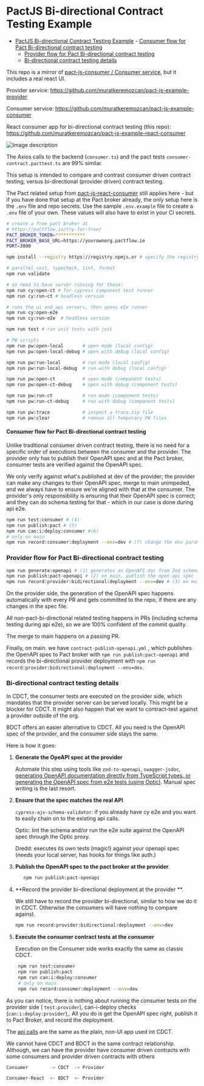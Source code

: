 # PactJS Bi-directional Contract Testing Example

- [PactJS Bi-directional Contract Testing Example](#pactjs-bi-directional-contract-testing-example) -
  [Consumer flow for Pact Bi-directional contract testing](#consumer-flow-for-pact-bi-directional-contract-testing)
  - [Provider flow for Pact Bi-directional contract testing](#provider-flow-for-pact-bi-directional-contract-testing)
  - [Bi-directional contract testing details](#bi-directional-contract-testing-details)

This repo is a mirror of
[pact-js-consumer / Consumer service](https://github.com/muratkeremozcan/pact-js-example-consumer),
but it includes a real react UI.

Provider service: https://github.com/muratkeremozcan/pact-js-example-provider

Consumer service: https://github.com/muratkeremozcan/pact-js-example-consumer

React consumer app for bi-directional contract testing (this repo):
https://github.com/muratkeremozcan/pact-js-example-react-consumer

![Image description](https://dev-to-uploads.s3.amazonaws.com/uploads/articles/8qjfdsunkrdncqrcy3sw.png)

The Axios calls to the backend (`consumer.ts`) and the pact tests
`consumer-contract.pacttest.ts` are 99% similar.

This setup is intended to compare and contrast consumer driven contract testing,
versus bi-directional (provider driven) contract testing.

The Pact related setup from
[pact-js-react-consumer](https://github.com/muratkeremozcan/pact-js-example-consumer)
still applies here - but if you have done that setup at the Pact broker already,
the only setup here is the `.env` file and repo secrets. Use the sample
`.env.example` file to create a `.env` file of your own. These values will also
have to exist in your CI secrets.

```bash
# create a free pact broker at
# https://pactflow.io/try-for-free/
PACT_BROKER_TOKEN=***********
PACT_BROKER_BASE_URL=https://yourownorg.pactflow.io
PORT=3000
```

```bash
npm install --registry https://registry.npmjs.or # specify the registry in case you are using a proprietary registry

# parallel unit, typecheck, lint, format
npm run validate

# no need to have server running for these:
npm run cy:open-ct # for cypress component test runner
npm run cy:run-ct # headless version

# runs the ui and api servers, then opens e2e runner
npm run cy:open-e2e
npm run cy:run-e2e  # headless version

npm run test # run unit tests with jest

# PW scripts
npm run pw:open-local       # open mode (local config)
npm run pw:open-local-debug # open with debug (local config)

npm run pw:run-local        # run mode (local config)
npm run pw:run-local-debug  # run with debug (local config)

npm run pw:open-ct          # open mode (component tests)
npm run pw:open-ct-debug    # open with debug (component tests)

npm run pw:run-ct           # run mode (component tests)
npm run pw:run-ct-debug     # run with debug (component tests)

npm run pw:trace            # inspect a trace.zip file
npm run pw:clear            # remove all temporary PW files
```

#### Consumer flow for Pact Bi-directional contract testing

Unlike traditional consumer driven contract testing, there is no need for a
specific order of executions between the consumer and the provider. The provider
only has to publish their OpenAPI spec and at the Pact broker, consumer tests
are verified against the OpenAPI spec.

We only verify against what's published at dev of the provider; the provider can
make any changes to their OpenAPI spec, merge to main unimpeded, and we always
have to ensure we're aligned with that at the consumer. The provider's only
responsibility is ensuring that their OpenAPI spec is correct; and they can do
schema testing for that - which in our case is done during api e2e.

```bash
npm run test:consumer # (4)
npm run publish:pact # (5)
npm run can:i:deploy:consumer #(6)
# only on main
npm run record:consumer:deployment --env=dev # (7) change the env param as needed
```

### Provider flow for Pact Bi-directional contract testing

```bash
npm run generate:openapi # (1) generates an OpenAPI doc from Zod schemas
npm run publish:pact-openapi # (2) on main, publish the open api spec to Pact Broker for BDCT
npm run record:provider:bidirectional:deployment --env=dev # (3) on main record the bi-directional provider deployment
```

On the provider side, the generation of the OpenAPI spec happens automatically
with every PR and gets committed to the repo, if there are any changes in the
spec file.

All non-pact-bi-directional related testing happens in PRs (including schema
testing during api e2e), so we are 100% confident of the commit quality.

The merge to main happens on a passing PR.

Finally, on main. we have `contract-publish-openapi.yml` , which publishes the
OpenAPI spec to Pact broker with `npm run publish:pact-openapi` and records the
bi-directional provider deployment with
`npm run record:provider:bidirectional:deployment --env=dev`.

### Bi-directional contract testing details

In CDCT, the consumer tests are executed on the provider side, which mandates
that the provider server can be served locally. This might be a blocker for
CDCT. It might also happen that we want to contract-test against a provider
outside of the org.

BDCT offers an easier alternative to CDCT. All you need is the OpenAPI spec of
the provider, and the consumer side stays the same.

Here is how it goes:

1. **Generate the OpeAPI spec at the provider**

   Automate this step using tools like `zod-to-openapi`, `swagger-jsdoc`,
   [generating OpenAPI documentation directly from TypeScript types, or generating the OpenAPI spec from e2e tests (using Optic)](https://dev.to/muratkeremozcan/automating-api-documentation-a-journey-from-typescript-to-openapi-and-schema-governence-with-optic-ge4).
   Manual spec writing is the last resort.

2. **Ensure that the spec matches the real API**

   `cypress-ajv-schema-validator`: if you already have cy e2e and you want to
   easily chain on to the existing api calls.

   Optic: lint the schema and/or run the e2e suite against the OpenAPI spec
   through the Optic proxy.

   Dredd: executes its own tests (magic!) against your openapi spec (needs your
   local server, has hooks for things like auth.)

3. **Publish the OpenAPI spec to the pact broker at the provider**.

   ```bash
      npm run publish:pact-openapi
   ```

4. **Record the provider bi-directional deployment at the provider **.

   We still have to record the provider bi-directional, similar to how we do it
   in CDCT. Otherwise the consumers will have nothing to compare against.

   ```bash
   npm run record:provider:bidirectional:deployment --env=dev
   ```

5. **Execute the consumer contract tests at the consumer**

   Execution on the Consumer side works exactly the same as classic CDCT.

   ```bash
    npm run test:consumer
    npm run publish:pact
    npm run can:i:deploy:consumer
    # only on main
    npm run record:consumer:deployment --env=dev
   ```

As you can notice, there is nothing about running the consumer tests on the
provider side ( `test:provider`), can-i-deploy checks
(`can:i:deploy:provider`),. All you do is get the OpenAPI spec right, publish it
to Pact Broker, and record the deployment.

The
[api calls](https://github.com/muratkeremozcan/pact-js-example-react-consumer/blob/main/src/consumer.ts)
are the same as the plain, non-UI app used int CDCT.

We cannot have CDCT and BDCT in the same contract relationship. Although, we can
have the provider have consumer driven contracts with some consumers and
provider driven contracts with others

```bash
Consumer        -> CDCT  -> Provider

Consumer-React  <- BDCT  <- Provider
```
